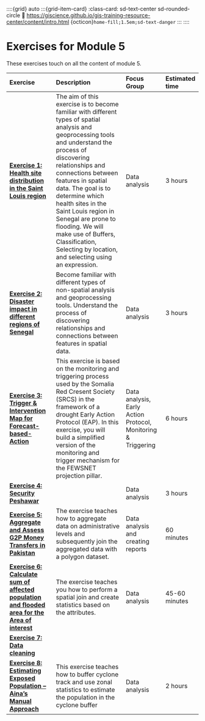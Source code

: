 ::::{grid} auto
:::{grid-item-card}
:class-card: sd-text-center sd-rounded-circle
:link: https://giscience.github.io/gis-training-resource-center/content/intro.html 
{octicon}`home-fill;1.5em;sd-text-danger`
:::
::::

# Exercises for Module 5

These exercises touch on all the content of module 5.


| Exercise| Description |Focus Group|Estimated time| 
| :-------------------- | :----------------- |:----------------- |:----------------- |
| __[Exercise 1: Health site distribution in the Saint Louis region](/content/Module_5/en_qgis_spatial_tools_ex1.md)__ | The aim of this exercise is to become familiar with different types of spatial analysis and geoprocessing tools and understand the process of discovering relationships and connections between features in spatial data. The goal is to determine which health sites in the Saint Louis region in Senegal are prone to flooding. We will make use of Buffers, Classification, Selecting by location, and selecting using an expression. | Data analysis | 3 hours | 
| __[Exercise 2: Disaster impact in different regions of Senegal](/content/Module_5/en_qgis_non_spatial_tools_ex2.md)__ | Become familiar with different types of non-spatial analysis and geoprocessing tools. Understand the process of discovering relationships and connections between features in spatial data. | Data analysis | 3 hours | 
| __[Exercise 3: Trigger & Intervention Map for Forecast-based-Action](/content/Module_5/en_qgis_module_5_ex3.md)__ | This exercise is based on the monitoring and triggering process used by the Somalia Red Cresent Society (SRCS) in the framework of a drought Early Action Protocol (EAP). In this exercise, you will build a simplified version of the monitoring and trigger mechanism for the FEWSNET projection pillar. | Data analysis, Early Action Protocol, Monitoring & Triggering | 6 hours |
| __[Exercise 4: Security Peshawar](/content/Module_5/en_qgis_module_5_ex4.md)__ |  | Data analysis | 3 hours | 
| __[Exercise 5: Aggregate and Assess G2P Money Transfers in Pakistan](/content/Module_5/en_qgis_module_5_ex5.md)__ | The exercise teaches how to aggregate data on administrative levels and subsequently join the aggregated data with a polygon dataset. | Data analysis and creating reports | 60 minutes |
| __[Exercise 6: Calculate sum of affected population and flooded area for the Area of interest](/content/Module_5/en_qgis_module_5_ex6.md)__ | The exercise teaches you how to perform a spatial join and create statistics based on the attributes. | Data analysis | 45-60 minutes | 
| __[Exercise 7: Data cleaning](/content/Module_5/en_qgis_data_preparation_ex.md)__ | | | |
| __[Exercise 8: Estimating Exposed Population – Aina’s Manual Approach](/content/Module_5/en_qgis_module_5_mdg_aa_ex_1.md)__ | This exercise teaches how to buffer cyclone track and use zonal statistics to estimate the population in the cyclone buffer | Data analysis | 2 hours | 



<!---

*  __⚠️construction⚠️[Risk Assessment](/content/Modul_5/en_qgis_modul_5_ex1.md):__ 
>